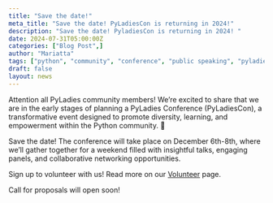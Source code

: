 ```yaml
---
title: "Save the date!"
meta_title: "Save the date! PyLadiesCon is returning in 2024!"
description: "Save the date! PyladiesCon is returning in 2024! "
date: 2024-07-31T05:00:00Z
categories: ["Blog Post",]
author: "Mariatta"
tags: ["python", "community", "conference", "public speaking", "pyladies"]
draft: false
layout: news
---
```




Attention all PyLadies community members! We’re excited to share that we are in the early stages of planning a
PyLadies Conference (PyLadiesCon), a transformative event designed to promote diversity, learning,
and empowerment within the Python community. 🎉

Save the date! The conference will take place on December 6th-8th, where we’ll gather together
for a weekend filled with insightful talks, engaging panels, and collaborative networking opportunities.

Sign up to volunteer with us! Read more on our [Volunteer](/volunteer) page.

Call for proposals will open soon!



